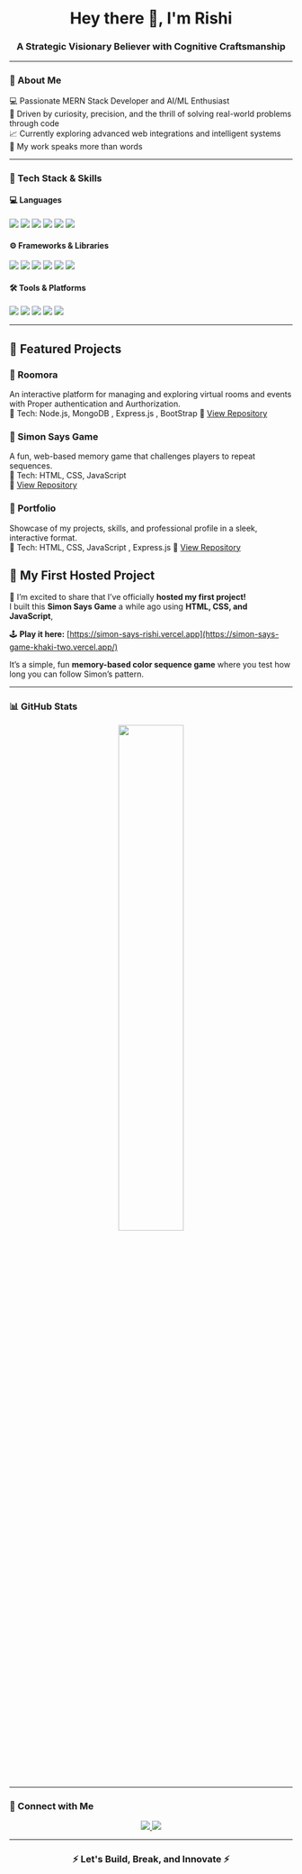 <h1 align="center">Hey there 👋, I'm Rishi</h1>
<h3 align="center">A Strategic Visionary Believer with Cognitive Craftsmanship</h3>

---

### 🚀 About Me  
💻 Passionate MERN Stack Developer and AI/ML Enthusiast  
🎯 Driven by curiosity, precision, and the thrill of solving real-world problems through code  
📈 Currently exploring advanced web integrations and intelligent systems  
🧠 My work speaks more than words  

---

### 🧩 Tech Stack & Skills  

#### 💻 Languages  
<p>
    <img src="https://img.shields.io/badge/HTML-E34F26?logo=html5&logoColor=fff&style=for-the-badge" />
    <img src="https://img.shields.io/badge/CSS-1572B6?logo=css3&logoColor=fff&style=for-the-badge" />
    <img src="https://img.shields.io/badge/JavaScript-F7DF1E?logo=javascript&logoColor=000&style=for-the-badge" />
    <img src="https://img.shields.io/badge/Python-3776AB?logo=python&logoColor=fff&style=for-the-badge" />
    <img src="https://img.shields.io/badge/C-00599C?logo=c&logoColor=fff&style=for-the-badge" />
    <img src="https://img.shields.io/badge/C++-00599C?logo=cplusplus&logoColor=fff&style=for-the-badge" />
</p>

#### ⚙️ Frameworks & Libraries  
<p>
    <img src="https://img.shields.io/badge/React-61DAFB?logo=react&logoColor=000&style=for-the-badge" />
    <img src="https://img.shields.io/badge/Express.js-000000?logo=express&logoColor=fff&style=for-the-badge" />
    <img src="https://img.shields.io/badge/Node.js-339933?logo=node.js&logoColor=fff&style=for-the-badge" />
    <img src="https://img.shields.io/badge/MongoDB-47A248?logo=mongodb&logoColor=fff&style=for-the-badge" />
    <img src="https://img.shields.io/badge/Tailwind_CSS-06B6D4?logo=tailwind-css&logoColor=fff&style=for-the-badge" />
    <img src="https://img.shields.io/badge/Bootstrap-7952B3?logo=bootstrap&logoColor=fff&style=for-the-badge" />
</p>

#### 🛠️ Tools & Platforms  
<p>
    <img src="https://img.shields.io/badge/Git-F05032?logo=git&logoColor=fff&style=for-the-badge" />
    <img src="https://img.shields.io/badge/GitHub-181717?logo=github&logoColor=fff&style=for-the-badge" />
    <img src="https://img.shields.io/badge/Vercel-000000?logo=vercel&logoColor=fff&style=for-the-badge" />
    <img src="https://img.shields.io/badge/Postman-FF6C37?logo=postman&logoColor=fff&style=for-the-badge" />
    <img src="https://img.shields.io/badge/Cloudinary-FF5C00?logo=cloudinary&logoColor=fff&style=for-the-badge" />

</p>

---

## 🌟 Featured Projects

### 📌 Roomora  
An interactive platform for managing and exploring virtual rooms and events with Proper authentication and Aurthorization.  
🧱 Tech: Node.js, MongoDB , Express.js , BootStrap
🔗 [View Repository](https://github.com/rishi-09/roomora)

### 📌 Simon Says Game  
A fun, web-based memory game that challenges players to repeat sequences.  
🧱 Tech: HTML, CSS, JavaScript  
🔗 [View Repository](https://github.com/rishi-09/simon-says-game)

### 📌 Portfolio  
Showcase of my projects, skills, and professional profile in a sleek, interactive format.  
🧱 Tech: HTML, CSS, JavaScript , Express.js
🔗 [View Repository](https://github.com/rishi-09/portfolio)

## 🚀 My First Hosted Project

🎉 I’m excited to share that I’ve officially **hosted my first project!**  
I built this **Simon Says Game** a while ago using **HTML, CSS, and JavaScript**,  

🕹️ **Play it here:** [https://simon-says-rishi.vercel.app](https://simon-says-game-khaki-two.vercel.app/)  

It’s a simple, fun **memory-based color sequence game** where you test how long you can follow Simon’s pattern.  

---



### 📊 GitHub Stats  

<p align="center">
  <img width="48%" src="https://github-readme-stats.vercel.app/api?username=rishi-09&show_icons=true&theme=radical" />
</p>

---

### 🤝 Connect with Me  
<p align="center">
  <a href="https://linkedin.com/in/rishi215" target="_blank">
    <img src="https://img.shields.io/badge/LinkedIn-0077B5?logo=linkedin&logoColor=fff&style=for-the-badge" />
  </a>
  <a href="https://github.com/rishi-09" target="_blank">
    <img src="https://img.shields.io/badge/GitHub-181717?logo=github&logoColor=fff&style=for-the-badge" />
  </a>
</p>

---

<h3 align="center">⚡ Let's Build, Break, and Innovate ⚡</h3>
